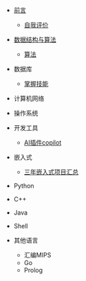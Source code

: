 - [前言](zh-cn/README.md)
    - [自我评价](zh-cn/self-assessment.md)
- [数据结构与算法](zh-cn/data-structure.md)
    - [算法](zh-cn/algorithm.md)

- 数据库
    - [掌握技能](zh-cn/database/database.md)
- 计算机网络

- 操作系统

- 开发工具
    - [AI插件copilot](zh-cn/development-tools/development-tools.md)

- 嵌入式
    - [三年嵌入式项目汇总](zh-cn/control/summary.md)


- Python

- C++

- Java

- Shell

- 其他语言
    - 汇编MIPS
    - Go
    - Prolog





